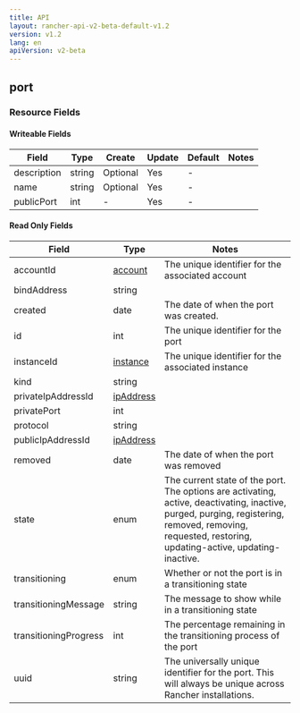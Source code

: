 ```yaml
---
title: API
layout: rancher-api-v2-beta-default-v1.2
version: v1.2
lang: en
apiVersion: v2-beta
---
```


## port



### Resource Fields

#### Writeable Fields

Field | Type | Create | Update | Default | Notes
---|---|---|---|---|---
description | string | Optional | Yes | - | 
name | string | Optional | Yes | - | 
publicPort | int | - | Yes | - | 


#### Read Only Fields

Field | Type   | Notes
---|---|---
accountId | [account]({{site.baseurl}}/rancher/{{page.version}}/{{page.lang}}/api/{{page.apiVersion}}/api-resources/account/)  | The unique identifier for the associated account
bindAddress | string  | 
created | date  | The date of when the port was created.
id | int  | The unique identifier for the port
instanceId | [instance]({{site.baseurl}}/rancher/{{page.version}}/{{page.lang}}/api/{{page.apiVersion}}/api-resources/instance/)  | The unique identifier for the associated instance
kind | string  | 
privateIpAddressId | [ipAddress]({{site.baseurl}}/rancher/{{page.version}}/{{page.lang}}/api/{{page.apiVersion}}/api-resources/ipAddress/)  | 
privatePort | int  | 
protocol | string  | 
publicIpAddressId | [ipAddress]({{site.baseurl}}/rancher/{{page.version}}/{{page.lang}}/api/{{page.apiVersion}}/api-resources/ipAddress/)  | 
removed | date  | The date of when the port was removed
state | enum  | The current state of the port. The options are activating, active, deactivating, inactive, purged, purging, registering, removed, removing, requested, restoring, updating-active, updating-inactive.
transitioning | enum  | Whether or not the port is in a transitioning state
transitioningMessage | string  | The message to show while in a transitioning state
transitioningProgress | int  | The percentage remaining in the transitioning process of the port
uuid | string  | The universally unique identifier for the port. This will always be unique across Rancher installations.


<br>
